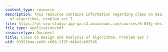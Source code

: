 ```yaml
---
content_type: resource
description: This resource contains information regarding class on design and analysis
  of algorithms, problem set 7.
file: https://ol-ocw-studio-app-qa.s3.amazonaws.com/courses/6-046j-design-and-analysis-of-algorithms-spring-2015/93951baaee86c66b1f2fd48e2c493745_MIT6_046JS15_pset7.pdf
file_type: application/pdf
resourcetype: Document
title: Class on Design and Analysis of Algorithms, Problem Set 7
uid: 93951baa-ee86-c66b-1f2f-d48e2c493745
---
```

